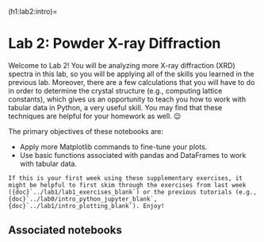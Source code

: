 (h1:lab2:intro)=
# Lab 2: Powder X-ray Diffraction


Welcome to Lab 2!
You will be analyzing more X-ray diffraction (XRD) spectra in this lab, so you will be applying all of the skills you learned in the previous lab.
Moreover, there are a few calculations that you will have to do in order to determine the crystal structure (e.g., computing lattice constants), which gives us an opportunity to teach you how to work with tabular data in Python, a very useful skill.
You may find that these techniques are helpful for your homework as well. 😉

The primary objectives of these notebooks are:
- Apply more Matplotlib commands to fine-tune your plots.
- Use basic functions associated with pandas and DataFrames to work with tabular data.

```{tip}
If this is your first week using these supplementary exercises, it might be helpful to first skim through the exercises from last week ({doc}`../lab1/lab1_exercises_blank`) or the previous tutorials (e.g., {doc}`../lab0/intro_python_jupyter_blank`, {doc}`../lab1/intro_plotting_blank`). Enjoy!
```


## Associated notebooks 

```{tableofcontents}
```
